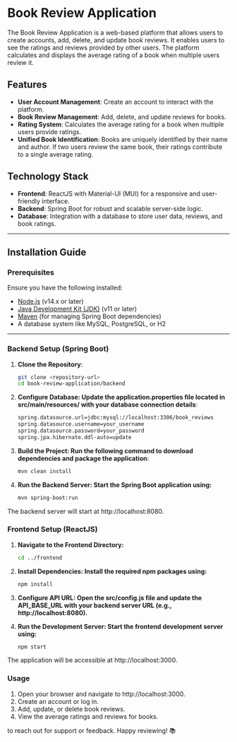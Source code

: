 # Book Review Application

The Book Review Application is a web-based platform that allows users to create accounts, add, delete, and update book reviews. It enables users to see the ratings and reviews provided by other users. The platform calculates and displays the average rating of a book when multiple users review it.

## Features

- **User Account Management**: Create an account to interact with the platform.
- **Book Review Management**: Add, delete, and update reviews for books.
- **Rating System**: Calculates the average rating for a book when multiple users provide ratings.
- **Unified Book Identification**: Books are uniquely identified by their name and author. If two users review the same book, their ratings contribute to a single average rating.

## Technology Stack

- **Frontend**: ReactJS with Material-UI (MUI) for a responsive and user-friendly interface.
- **Backend**: Spring Boot for robust and scalable server-side logic.
- **Database**: Integration with a database to store user data, reviews, and book ratings.

---

## Installation Guide

### Prerequisites

Ensure you have the following installed:
- [Node.js](https://nodejs.org/) (v14.x or later)
- [Java Development Kit (JDK)](https://www.oracle.com/java/technologies/javase-downloads.html) (v11 or later)
- [Maven](https://maven.apache.org/download.cgi) (for managing Spring Boot dependencies)
- A database system like MySQL, PostgreSQL, or H2

---

### Backend Setup (Spring Boot)

1. **Clone the Repository**:
   ```bash
   git clone <repository-url>
   cd book-review-application/backend

2. **Configure Database: Update the application.properties file located in src/main/resources/ with your database connection details**:
    ```bash
    spring.datasource.url=jdbc:mysql://localhost:3306/book_reviews
    spring.datasource.username=your_username
    spring.datasource.password=your_password
    spring.jpa.hibernate.ddl-auto=update

3. **Build the Project: Run the following command to download dependencies and package the application**:
    ```bash
    mvn clean install
4. **Run the Backend Server: Start the Spring Boot application using:**
    ```bash
    mvn spring-boot:run
The backend server will start at http://localhost:8080.

### Frontend Setup (ReactJS)

1. **Navigate to the Frontend Directory:**
    ```bash
    cd ../frontend
2. **Install Dependencies: Install the required npm packages using:**
    ```bash
    npm install
3. **Configure API URL: Open the src/config.js file and update the API_BASE_URL with your backend server URL (e.g., http://localhost:8080).**

4. **Run the Development Server: Start the frontend development server using:**
    ```bash
    npm start
The application will be accessible at http://localhost:3000.

### Usage
1. Open your browser and navigate to http://localhost:3000.
2. Create an account or log in.
3. Add, update, or delete book reviews.
4. View the average ratings and reviews for books.

 to reach out for support or feedback. Happy reviewing! 📚



